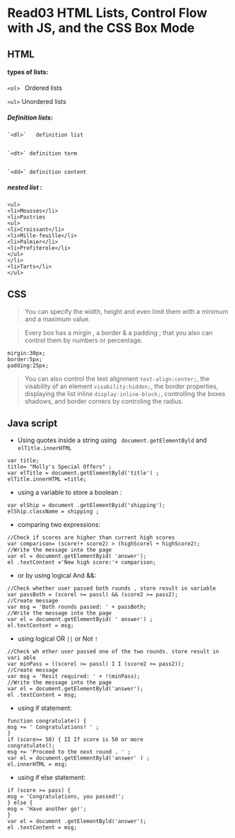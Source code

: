 # Read03 HTML Lists, Control Flow with JS, and the CSS Box Mode
## HTML

 #### types of lists:

   `<ol> `  Ordered lists
  
   `<ul>` Unordered lists 
   
   ##### Definition lists: 
    
    `<dl>`   definition list 
     
     
    `<dt>` definition term
     
     
    `<dd>` definition content
     
  #####  nested list : 
   
   ```
   <ul>
<li>Mousses</li>
<li>Pastries
<ul>
<li>Croissant</li>
<li>Mille-feuille</li>
<li>Palmier</li>
<li>Profiterole</li>
</ul>
</li>
<li>Tarts</li>
</ul>
```

## CSS

>You can specify the width, height and even limit them with a minimum and a maximum value.

>Every box has a mirgin , a border & a padding ; that you also can control them by numbers or percentage.
```
mirgin:30px;
border:5px;
padding:25px;
```
>You can also control the text alignment `text-align:center;`, the visability of an element `visability:hidden;`, the border properties, displaying the list inline `display:inline-block;`, controlling the boxes shadows, and border corners by controling the radius.

## Java script

+ Using quotes inside a string using ` document.getElementByld` and `elTitle.innerHTML` 

```
var title;
title= "Molly's Special Offers" ;
var elTitle = document.getElementByld('title') ;
elTitle.innerHTML =title;
```
 + using a variable to store a boolean :   
 
  ```  
 var elShip = document .getElementByid('shipping');
 elShip.className = shipping ;
```


+ comparing two expressions: 

```
//Check if scores are higher than current high scores
var comparison= (score!+ score2) > (highScorel + highScore2);
//Write the message into the page
var el = document.getElementByid( 'answer');
el .textContent ='New high score:'+ comparison;
```
  + or by using logical And &&:
```
//Check whether user passed both rounds , store result in variable
var passBoth = (scorel >= passl) && (score2 >= pass2);
//Create message
var msg = 'Both rounds passed: ' + passBoth;
//Write the message into the page
var el = document.getElementByid( ' answer') ;
el.textContent = msg;
```
  + using logical OR `||` or Not  `!`
  ```
//Check wh ether user passed one of the two rounds. store result in vari able
var minPass = ((scorel >= passl) I I (score2 >= pass2));
//Create message
var msg = 'Resit required: ' + !(minPass);
//Write the message into the page
var el = document.getElementByld('answer');
el .textContent = msg;
```
  + using if statement:
  ```
function congratulate() { 
msg += ' Congratulations! ' ;
} 
if (score>= 50) { II If score is 50 or more
congratulate();
msg += 'Proceed to the next round . ' ;
var el = document.getElementByld('answer' ) ;
el.innerHTML = msg;
```
 + using if else statement:
 ```
 if (score >= pass) {
msg = 'Congratulations, you passed!';
} else {
msg = 'Have another go!';
}
var el = document .getElementByld('answer');
el .textContent = msg;
```
